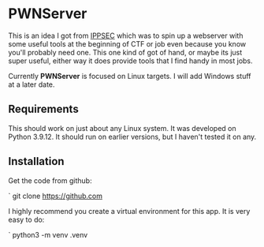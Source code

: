 # PWNServer

This is an idea I got from [IPPSEC](https://ippsec.rocks) which was to spin up a webserver with some useful tools at the beginning of CTF or job even because you know you'll probably need one. This one kind of got of hand, or maybe its just super useful, either way it does provide tools that I find handy in most jobs.

Currently **PWNServer** is focused on Linux targets. I will add Windows stuff at a later date.

## Requirements

This should work on just about any Linux system. It was developed on Python 3.9.12. It should run on earlier versions, but I haven't tested it on any.

## Installation

Get the code from github:

`
git clone https://github.com

I highly recommend you create a virtual environment for this app. It is very easy to do:

`
python3 -m venv .venv